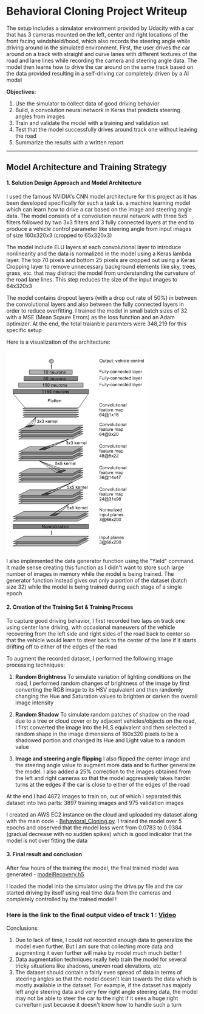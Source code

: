 # **Behavioral Cloning Project Writeup** 

The setup includes a simulator environment provided by Udacity with a car that has 3 cameras mounted on the left, center and right locations of the front facing windshield/hood, which also records the steering angle while driving around in the simulated environment. First, the user drives the car around on a track with straight and curve lanes with different textures of the road and lane lines while recording the camera and steering angle data. The model then learns how to drive the car around on the same track based on the data provided resulting in a self-driving car completely driven by a AI model

**Objectives:**
1. Use the simulator to collect data of good driving behavior
2. Build, a convolution neural network in Keras that predicts steering angles from images
3. Train and validate the model with a training and validation set
4. Test that the model successfully drives around track one without leaving the road
5. Summarize the results with a written report
---
## Model Architecture and Training Strategy

#### 1. Solution Design Approach and Model Architecture

I used the famous NVIDIA's CNN model architecture for this project as it has been developed specifically for such a task i.e. a machine learning model which can learn how to drive a car based on the image and steering angle data. The model consists of a convolution neural network with three 5x5 filters followed by two 3x3 filters and 3 fully connected layers at the end to produce a vehicle control parameter like steering angle from input images of size 160x320x3 (cropped to 65x320x3) 

The model include ELU layers at each convolutional layer to introduce nonlinearity and the data is normalized in the model using a Keras lambda layer. The top 70 pixels and bottom 25 pixels are cropped out using a Keras Cropping layer to remove unnecessary background elements like sky, trees, grass, etc. that may distract the model from understanding the curvature of the road lane lines. This step reduces the size of the input images to 64x320x3

The model contains dropout layers (with a drop out rate of 50%) in between the convolutional layers and also between the fully connected layers in order to reduce overfitting. I trained the model in small batch sizes of 32 with a MSE (Mean Sqaure Errors) as the loss function and an Adam optimizer. At the end, the total traianble paramters were 348,219 for this specific setup

Here is a visualization of the architecture:

![model](https://github.com/AllenMendes/Behavioral-Cloning/blob/master/nvidia_network.png)

I also implemented the data generator function using the "Yield" command. It made sense creating this function as I didn't want to store such large number of images in memory while the model is being trained. The generator function instead gives out only a portion of the dataset (batch size 32) while the model is being trained during each stage of a single epoch

#### 2. Creation of the Training Set & Training Process

To capture good driving behavior, I first recorded two laps on track one using center lane driving, with occasional maneuvers of the vehicle recovering from the left side and right sides of the road back to center so that the vehicle would learn to steer back to the center of the lane if it starts drifting off to either of the edges of the road

To augment the recorded dataset, I performed the following image processing techniques:

1. **Random Brightness**
To simulate variation of lighting conditions on the road, I performed random changes of brightness of the image by first converting the RGB image to its HSV equivalent and then randomly changing the Hue and Saturation values to brighten or darken the overall image intensity

2. **Random Shadow**
To simulate random patches of shadow on the road due to a tree or cloud cover or by adjacent vehicles/objects on the road, I first converted the image into the HLS equivalent and then selected a random shape in the image dimensions of 160x320 pixels to be a shadowed portion and changed its Hue and Light value to a random value

3. **Image and steering angle flipping**
I also flipped the center image and the steering angle value to augment more data and to further generalize the model. I also added a 25% correction to the images obtained from the left and right cameras so that the model aggressively takes harder turns at the edges if the car is close to either of the edges of the road

At the end I had 4872 images to train on, out of which I separated this dataset into two parts: 3897 training images and 975 validation images

I created an AWS EC2 instance on the cloud and uploaded my dataset along with the main code - [Behavioral_Cloning.py](https://github.com/AllenMendes/Behavioral-Cloning/blob/master/Behavioral_Cloning.py). I trained the model over 5 epochs and observed that the model loss went from 0.0783 to 0.0384 (gradual decrease with no sudden spikes) which is good indicator that the model is not over fitting the data

#### 3. Final result and conclusion
After few hours of the training the model, the final trained model was generated - [modelRecovery.h5](https://github.com/AllenMendes/Behavioral-Cloning/blob/master/modelRecovery.h5)

I loaded the model into the simulator using the drive.py file and the car started driving by itself using real time data from the cameras and completely controlled by the trained model !

### Here is the link to the final output video of track 1 : [Video](https://drive.google.com/file/d/1aVgKcRkcEN7ZQdXAE8SMCLM68HEGTC-A/view?usp=sharing)

Conclusions:
1. Due to lack of time, I could not recorded enough data to generalize the model even further. But I am sure that collecting more data and augmenting it even further will make by model much much better !
2. Data augmentation techniques really help train the model for several tricky situations like shadows, uneven road elevations, etc
3. The dataset should contain a fairly even spread of data in terms of steering angles so that the model doesn't lean towards the data which is mostly available in the dataset. For example, if the dataset has majorly left angle steering data and very few right angle steering data, the model may not be able to steer the car to the right if it sees a huge right curve/turn just because it doesn't know how to handle such a turn

